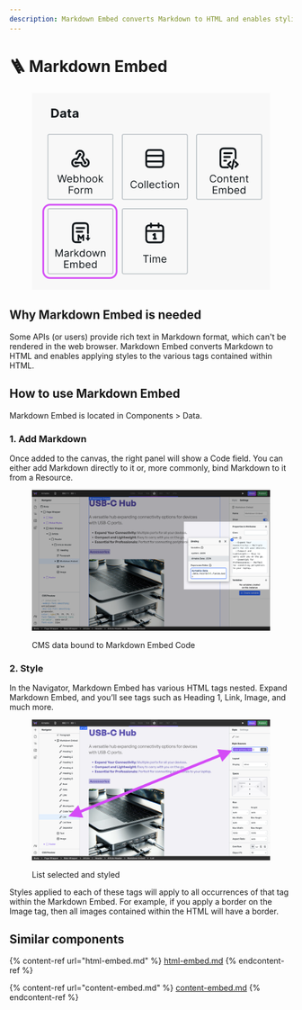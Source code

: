 ```yaml
---
description: Markdown Embed converts Markdown to HTML and enables styling it.
---
```


# 🪜 Markdown Embed

<div align="left">

<figure><img src="../../.gitbook/assets/markdown-embed.png" alt="Markdown Embed Component" width="519"><figcaption></figcaption></figure>

</div>

## Why Markdown Embed is needed

Some APIs (or users) provide rich text in Markdown format, which can't be rendered in the web browser. Markdown Embed converts Markdown to HTML and enables applying styles to the various tags contained within HTML.

## How to use Markdown Embed

Markdown Embed is located in Components > Data.

### 1. Add Markdown

Once added to the canvas, the right panel will show a Code field. You can either add Markdown directly to it or, more commonly, bind Markdown to it from a Resource.

<figure><img src="../../.gitbook/assets/markdown-embed-code.png" alt="Markdown bound to Markdown Embed component"><figcaption><p>CMS data bound to Markdown Embed Code</p></figcaption></figure>

### 2. Style

In the Navigator, Markdown Embed has various HTML tags nested. Expand Markdown Embed, and you’ll see tags such as Heading 1, Link, Image, and much more.

<figure><img src="../../.gitbook/assets/markdown-embed-style.png" alt="Markdown Embed List styled"><figcaption><p>List selected and styled</p></figcaption></figure>

Styles applied to each of these tags will apply to all occurrences of that tag within the Markdown Embed. For example, if you apply a border on the Image tag, then all images contained within the HTML will have a border.

## Similar components

{% content-ref url="html-embed.md" %}
[html-embed.md](html-embed.md)
{% endcontent-ref %}

{% content-ref url="content-embed.md" %}
[content-embed.md](content-embed.md)
{% endcontent-ref %}
